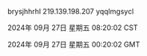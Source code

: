 brysjhhrhl 219.139.198.207 yqqlmgsycl

2024年 09月 27日 星期五 08:20:02 CST

2024年 09月 27日 星期五 00:20:02 GMT

